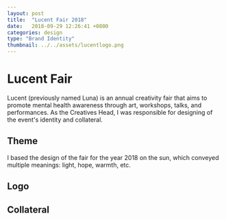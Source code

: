 ```yaml
---
layout: post
title:  "Lucent Fair 2018"
date:   2018-09-29 12:26:41 +0800
categories: design
type: "Brand Identity"
thumbnail: ../../assets/lucentlogo.png
---
```


# Lucent Fair
Lucent (previously named Luna) is an annual creativity fair that aims to promote mental health awareness through art, workshops, talks, and performances. As the Creatives Head, I was responsible for designing of the event's identity and collateral.

## Theme
I based the design of the fair for the year 2018 on the sun, which conveyed multiple meanings: light, hope, warmth, etc.  

## Logo

## Collateral
  